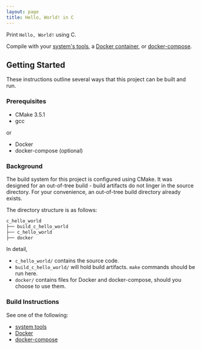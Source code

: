 ```yaml
---
layout: page
title: Hello, World! in C
---
```


Print `Hello, World!` using C.

Compile with your [system's tools](system-tools.md),
a [Docker container](docker.md), or [docker-compose](docker-compose.md).


## Getting Started

These instructions outline several ways that this project can be built and run.


### Prerequisites

  * CMake 3.5.1
  * gcc

or
  * Docker
  * docker-compose (optional)


### Background

The build system for this project is configured using CMake.
It was designed for an out-of-tree build - build artifacts do not linger in the source directory.
For your convenience, an out-of-tree build directory already exists.

The directory structure is as follows:

```bash
c_hello_world
├── build_c_hello_world
├── c_hello_world
├── docker
```

In detail,
  * `c_hello_world/` contains the source code.
  * `build_c_hello_world/` will hold build artifacts. `make` commands should be run here.
  * `docker/` contains files for Docker and docker-compose, should you choose to use them.

### Build Instructions

See one of the following:

  * [system tools](system-tools.md)
  * [Docker](docker.md)
  * [docker-compose](docker-compose.md)
